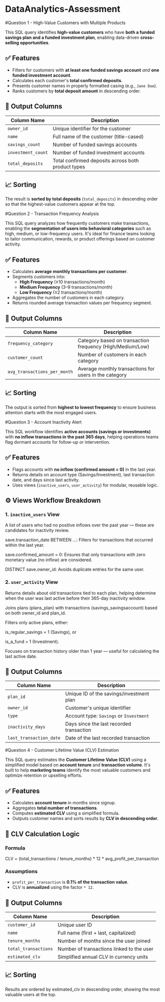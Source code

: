 # DataAnalytics-Assessment


#Question 1 - High-Value Customers with Multiple Products

This SQL query identifies **high-value customers** who have **both a funded savings plan and a funded investment plan**, enabling data-driven **cross-selling opportunities**.

## ✅ Features

- Filters for customers with **at least one funded savings account** *and* **one funded investment account**.
- Calculates each customer's **total confirmed deposits**.
- Presents customer names in properly formatted casing (e.g., `Jane Doe`).
- Ranks customers by **total deposit amount** in descending order.

## 📄 Output Columns

| Column Name       | Description                                             |
|-------------------|---------------------------------------------------------|
| `owner_id`        | Unique identifier for the customer                     |
| `name`            | Full name of the customer (title-cased)               |
| `savings_count`   | Number of funded savings accounts                      |
| `investment_count`| Number of funded investment accounts                   |
| `total_deposits`  | Total confirmed deposits across both product types     |


## 📈 Sorting

The result is **sorted by total deposits** (`total_deposits`) in descending order so that the highest-value customers appear at the top.


#Question 2 - Transaction Frequency Analysis

This SQL query analyzes how frequently customers make transactions, enabling the **segmentation of users into behavioral categories** such as high, medium, or low-frequency users. It's ideal for finance teams looking to tailor communication, rewards, or product offerings based on customer activity.

## ✅ Features

- Calculates **average monthly transactions per customer**.
- Segments customers into:
  - **High Frequency** (≥10 transactions/month)
  - **Medium Frequency** (3–9 transactions/month)
  - **Low Frequency** (≤2 transactions/month)
- Aggregates the number of customers in each category.
- Returns rounded average transaction values per frequency segment.

## 📄 Output Columns

| Column Name                | Description                                                  |
|----------------------------|--------------------------------------------------------------|
| `frequency_category`       | Category based on transaction frequency (High/Medium/Low)    |
| `customer_count`           | Number of customers in each category                         |
| `avg_transactions_per_month` | Average monthly transactions for users in the category     |


## 📈 Sorting
The output is sorted from **highest to lowest frequency** to ensure business attention starts with the most engaged users.


#Question 3 - Account Inactivity Alert

This SQL workflow identifies **active accounts (savings or investments)** with **no inflow transactions in the past 365 days**, helping operations teams flag dormant accounts for follow-up or intervention.

## ✅ Features

- Flags accounts with **no inflow (confirmed amount = 0)** in the last year.
- Returns details on account type (Savings/Investment), last transaction date, and days since last activity.
- Uses views (`inactive_users`, `user_activity`) for modular, reusable logic.

## ⚙️ Views Workflow Breakdown

### 1. `inactive_users` View
A list of users who had no positive inflows over the past year — these are candidates for inactivity review.

save.transaction_date BETWEEN ...: Filters for transactions that occurred within the last year.

save.confirmed_amount = 0: Ensures that only transactions with zero monetary value (no inflow) are considered.

DISTINCT save.owner_id: Avoids duplicate entries for the same user.


### 2. `user_activity` View
Returns details about old transactions tied to each plan, helping determine when the user was last active before their 365-day inactivity window.

Joins plans (plans_plan) with transactions (savings_savingsaccount) based on both owner_id and plan_id.

Filters only active plans, either:

is_regular_savings = 1 (Savings), or

is_a_fund = 1 (Investment).

Focuses on transaction history older than 1 year — useful for calculating the last active date.


## 📄 Output Columns
| Column Name             | Description                              |
| ----------------------- | ---------------------------------------- |
| `plan_id`               | Unique ID of the savings/investment plan |
| `owner_id`              | Customer's unique identifier             |
| `type`                  | Account type: `Savings` or `Investment`  |
| `inactivity_days`       | Days since the last recorded transaction |
| `last_transaction_date` | Date of the last recorded transaction    |



#Question 4 - Customer Lifetime Value (CLV) Estimation

This SQL query estimates the **Customer Lifetime Value (CLV)** using a simplified model based on **account tenure** and **transaction volume**. It's built to help **marketing teams** identify the most valuable customers and optimize retention or upselling efforts.


## ✅ Features

- Calculates **account tenure** in months since signup.
- Aggregates **total number of transactions**.
- Computes **estimated CLV** using a simplified formula.
- Outputs customer names and sorts results by **CLV in descending order**.


## 🧮 CLV Calculation Logic

### Formula
CLV = (total_transactions / tenure_months) * 12 * avg_profit_per_transaction

### Assumptions
- `profit_per_transaction` is **0.1% of the transaction value**.
- CLV is **annualized** using the factor `* 12`.


## 📄 Output Columns
| Column Name          | Description                               |
| -------------------- | ----------------------------------------- |
| `customer_id`        | Unique user ID                            |
| `name`               | Full name (first + last, capitalized)     |
| `tenure_months`      | Number of months since the user joined    |
| `total_transactions` | Number of transactions linked to the user |
| `estimated_clv`      | Simplified annual CLV in currency units   |

## 📈 Sorting
Results are ordered by estimated_clv in descending order, showing the most valuable users at the top.
